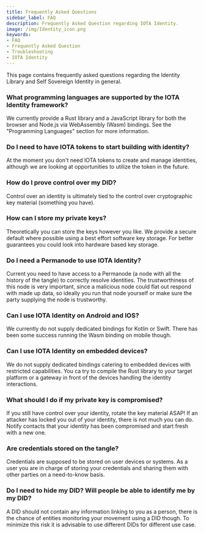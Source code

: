 ```yaml
---
title: Frequently Asked Questions
sidebar_label: FAQ
description: Frequently Asked Question regarding IOTA Identity.
image: /img/Identity_icon.png
keywords:
- FAQ
- Frequently Asked Question
- Troubleshooting
- IOTA Identity
---
```


This page contains frequently asked questions regarding the Identity Library and Self Sovereign Identity in general.

### What programming languages are supported by the IOTA Identity framework?
We currently provide a Rust library and a JavaScript library for both the browser and Node.js via WebAssembly (Wasm) bindings. See the "Programming Languages" section for more information.
### Do I need to have IOTA tokens to start building with identity?
At the moment you don't need IOTA tokens to create and manage identities, although we are looking at opportunities to utilize the token in the future. 
### How do I prove control over my DID?
Control over an identity is ultimately tied to the control over cryptographic key material (something you have).
### How can I store my private keys?
Theoretically you can store the keys however you like. We provide a secure default where possible using a best effort software key storage. For better guarantees you could look into hardware based key storage.
### Do I need a Permanode to use IOTA Identity?
Current you need to have access to a Permanode (a node with all the history of the tangle) to correctly resolve identities. The trustworthiness of this node is very important, since a malicious node could flat out respond with made up data, so ideally you run that node yourself or make sure the party supplying the node is trustworthy.
### Can I use IOTA Identity on Android and IOS?
We currently do not supply dedicated bindings for Kotlin or Swift. There has been some success running the Wasm binding on mobile though.
### Can I use IOTA Identity on embedded devices?
We do not supply dedicated bindings catering to embedded devices with restricted capabilities. You ca try to compile the Rust library to your target platform or a gateway in front of the devices handling the identity interactions.
### What should I do if my private key is compromised?
If you still have control over your identity, rotate the key material ASAP! If an attacker has locked you out of your identity, there is not much you can do. Notify contacts that your identity has been compromised and start fresh with a new one.

### Are credentials stored on the tangle?
Credentials are supposed to be stored on user devices or systems. As a user you are in charge of storing your credentials and sharing them with other parties on a need-to-know basis.

### Do I need to hide my DID? Will people be able to identify me by my DID?
A DID should not contain any information linking to you as a person, there is the chance of entities monitoring your movement using a DID though. To minimize this risk it is advisable to use different DIDs for different use case.
